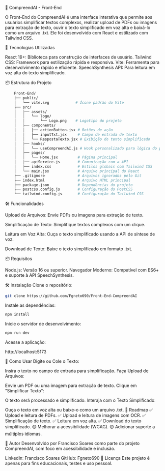 🧠 CompreendAI - Front-End

O Front-End do CompreendAI é uma interface interativa que permite aos usuários simplificar textos complexos, realizar upload de PDFs ou imagens para extração de texto, ouvir o texto simplificado em voz alta e baixá-lo como um arquivo .txt. Ele foi desenvolvido com React e estilizado com Tailwind CSS.

🚀 Tecnologias Utilizadas

React 19+: Biblioteca para construção de interfaces de usuário.
Tailwind CSS: Framework para estilização rápida e responsiva.
Vite: Ferramenta para desenvolvimento rápido e eficiente.
SpeechSynthesis API: Para leitura em voz alta do texto simplificado.

📦 Estrutura do Projeto
```bash 
    Front-End/
    ├── public/
    │   └── vite.svg            # Ícone padrão do Vite
    ├── src/
    │   ├── assets/
    │   │   └── logo/
    │   │       └── Logo.png    # Logotipo do projeto
    │   ├── components/
    │   │   ├── actionButton.jsx # Botões de ação
    │   │   ├── inputTxt.jsx     # Campo de entrada de texto
    │   │   └── RespostaTexto.jsx # Exibição do texto simplificado
    │   ├── hooks/
    │   │   └── useCompreendAI.js # Hook personalizado para lógica do projeto
    │   ├── pages/
    │   │   └── Home.jsx         # Página principal
    │   ├── apiService.js        # Comunicação com a API
    │   ├── index.css            # Estilos globais com Tailwind CSS
    │   └── main.jsx             # Arquivo principal do React
    ├── .gitignore               # Arquivos ignorados pelo Git
    ├── index.html               # Arquivo HTML principal
    ├── package.json             # Dependências do projeto
    ├── postcss.config.js        # Configuração do PostCSS
    └── tailwind.config.js       # Configuração do Tailwind CSS
```
🛠️ Funcionalidades

Upload de Arquivos:
Envie PDFs ou imagens para extração de texto.

Simplificação de Texto:
Simplifique textos complexos com um clique.

Leitura em Voz Alta:
Ouça o texto simplificado usando a API de síntese de voz.

Download de Texto:
Baixe o texto simplificado em formato .txt.

📦 Requisitos

Node.js: Versão 16 ou superior.
Navegador Moderno: Compatível com ES6+ e suporte à API SpeechSynthesis.

🛠️ Instalação
Clone o repositório:
```bash 
git clone https://github.com/Fgneto690/Front-End-CompreendAI
```

Instale as dependências:
```bash 
npm install
```

Inicie o servidor de desenvolvimento:
```bash 
npm run dev
```

Acesse a aplicação:

http://localhost:5173

🌟 Como Usar
Digite ou Cole o Texto:

Insira o texto no campo de entrada para simplificação.
Faça Upload de Arquivos:

Envie um PDF ou uma imagem para extração de texto.
Clique em "Simplificar Texto":

O texto será processado e simplificado.
Interaja com o Texto Simplificado:

Ouça o texto em voz alta ou baixe-o como um arquivo .txt.
📌 Roadmap
✅ Upload e leitura de PDFs.
✅ Upload e leitura de imagens com OCR.
✅ Simplificação de texto.
✅ Leitura em voz alta.
✅ Download do texto simplificado.
🟡 Melhorar a acessibilidade (WCAG).
🟡 Adicionar suporte a múltiplos idiomas.

👤 Autor
Desenvolvido por Francisco Soares como parte do projeto CompreendAI, com foco em acessibilidade e inclusão.

LinkedIn: Francisco Soares
GitHub: Fgneto690
📄 Licença
Este projeto é apenas para fins educacionais, testes e uso pessoal.

